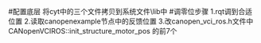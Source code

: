 #配置底层
将cyt中的三个文件拷贝到系统文件\lib中
#调零位步骤
1.rqt调到合适位置
2.读取canopenexample节点中的反馈位置
3.改canopen_vci_ros.h文件中CANopenVCIROS::init_structure_motor_pos
的前7个
